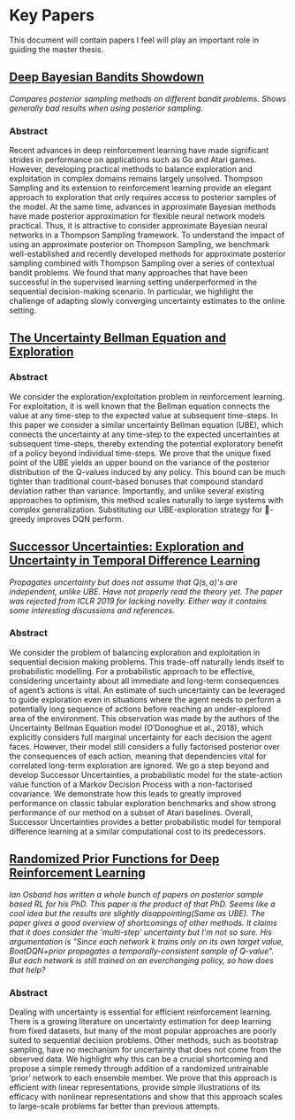 # Key Papers

This document will contain papers I feel will play an important role in guiding the master thesis.

## [Deep Bayesian Bandits Showdown](https://arxiv.org/pdf/1802.09127.pdf)

*Compares posterior sampling methods on different bandit problems. Shows generally bad results when using posterior sampling.*


### Abstract 

Recent advances in deep reinforcement learning have made significant strides in
performance on applications such as Go and Atari games. However, developing
practical methods to balance exploration and exploitation in complex domains
remains largely unsolved. Thompson Sampling and its extension to reinforcement
learning provide an elegant approach to exploration that only requires access
to posterior samples of the model. At the same time, advances in approximate
Bayesian methods have made posterior approximation for flexible neural network
models practical. Thus, it is attractive to consider approximate Bayesian neural
networks in a Thompson Sampling framework. To understand the impact of using
an approximate posterior on Thompson Sampling, we benchmark well-established
and recently developed methods for approximate posterior sampling combined
with Thompson Sampling over a series of contextual bandit problems. We found
that many approaches that have been successful in the supervised learning setting
underperformed in the sequential decision-making scenario. In particular, we
highlight the challenge of adapting slowly converging uncertainty estimates to the
online setting.

## [The Uncertainty Bellman Equation and Exploration](https://arxiv.org/pdf/1709.05380v3.pdf)

### Abstract 

We consider the exploration/exploitation problem in reinforcement learning. For exploitation, it is well known that the Bellman equation connects the value at any time-step to the expected value at subsequent time-steps. In this paper we  consider a similar uncertainty Bellman equation (UBE), which connects the uncertainty at any time-step to the expected uncertainties at subsequent time-steps, thereby  extending the potential exploratory benefit of a policy beyond individual time-steps. We prove that the unique fixed point of the UBE yields an upper bound on the variance of the posterior distribution of the Q-values induced by any policy. This bound can be much
tighter than traditional count-based bonuses that compound standard deviation rather than variance. Importantly, and unlike several existing approaches to optimism, this method scales naturally to large systems with complex generalization. Substituting our UBE-exploration strategy for -greedy improves DQN perform.



## [Successor Uncertainties: Exploration and Uncertainty in Temporal Difference Learning](https://arxiv.org/pdf/1810.06530.pdf)

*Propagates uncertainty but does not assume that $Q(s,a)$'s are independent, unlike UBE. Have not properly read the theory yet. The paper was rejected from ICLR 2019 for lacking novelty. Either way it contains some interesting discussions and references.* 

### Abstract

We consider the problem of balancing exploration and exploitation in sequential decision making problems. This trade-off naturally lends itself to probabilistic modelling. For a probabilistic approach to be effective, considering uncertainty about all immediate and long-term consequences of agent’s actions is vital. An estimate of such uncertainty can be leveraged to guide exploration even in situations where the agent needs to perform a potentially long sequence of actions before reaching an under-explored area of the environment. This observation was made by the authors of the Uncertainty Bellman Equation model (O’Donoghue et al., 2018), which explicitly considers full marginal uncertainty for each decision the agent faces. However, their model still considers a fully factorised posterior over the consequences of each action, meaning that dependencies vital for correlated long-term exploration are ignored. We go a step beyond and develop Successor Uncertainties, a probabilistic model for the state-action value function of a Markov Decision Process with a non-factorised covariance. We demonstrate how this leads to greatly improved performance on classic tabular exploration benchmarks and show strong performance of our method on a subset of Atari baselines. Overall, Successor Uncertainties provides a better probabilistic model for temporal difference learning at a similar computational cost to its predecessors.

## [Randomized Prior Functions for Deep Reinforcement Learning](https://arxiv.org/pdf/1806.03335.pdf)

*Ian Osband has written a whole bunch of papers on posterior sample based RL for his PhD. This paper is the product of that PhD. Seems like a cool idea but the results are slightly disappointing(Same as UBE). The paper gives a good overview of shortcomings of other methods. It claims that it does consider the 'multi-step' uncertainty but I'm not so sure. His argumentation is "Since each network k trains only on its own target value, BootDQN+prior propagates a temporally-consistent sample of Q-value". But each network is still trained on an everchanging policy, so how does that help?*

### Abstract

Dealing with uncertainty is essential for efficient reinforcement learning. There is a growing literature on uncertainty estimation for deep learning from fixed datasets, but many of the most popular approaches are poorly suited to sequential decision  problems. Other methods, such as bootstrap sampling, have no mechanism for uncertainty that does not come from the observed data. We highlight why this can be a crucial shortcoming and propose a simple remedy through addition of a randomized untrainable ‘prior’ network to each ensemble member. We prove that this approach is efficient with linear representations, provide simple illustrations of its efficacy with nonlinear representations and show that this approach scales to large-scale problems far better than previous attempts.